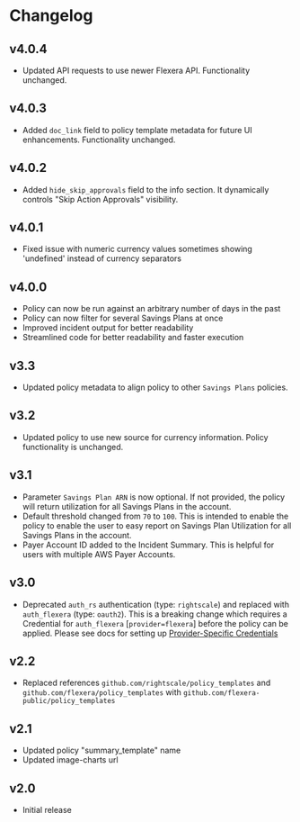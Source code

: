 # Changelog

## v4.0.4

- Updated API requests to use newer Flexera API. Functionality unchanged.

## v4.0.3

- Added `doc_link` field to policy template metadata for future UI enhancements. Functionality unchanged.

## v4.0.2

- Added `hide_skip_approvals` field to the info section. It dynamically controls "Skip Action Approvals" visibility.

## v4.0.1

- Fixed issue with numeric currency values sometimes showing 'undefined' instead of currency separators

## v4.0.0

- Policy can now be run against an arbitrary number of days in the past
- Policy can now filter for several Savings Plans at once
- Improved incident output for better readability
- Streamlined code for better readability and faster execution

## v3.3

- Updated policy metadata to align policy to other `Savings Plans` policies.

## v3.2

- Updated policy to use new source for currency information. Policy functionality is unchanged.

## v3.1

- Parameter `Savings Plan ARN` is now optional.  If not provided, the policy will return utilization for all Savings Plans in the account.
- Default threshold changed from `70` to `100`.  This is intended to enable the policy to enable the user to easy report on Savings Plan Utilization for all Savings Plans in the account.
- Payer Account ID added to the Incident Summary.  This is helpful for users with multiple AWS Payer Accounts.

## v3.0

- Deprecated `auth_rs` authentication (type: `rightscale`) and replaced with `auth_flexera` (type: `oauth2`).  This is a breaking change which requires a Credential for `auth_flexera` [`provider=flexera`] before the policy can be applied.  Please see docs for setting up [Provider-Specific Credentials](https://docs.flexera.com/flexera/EN/Automation/ProviderCredentials.htm)

## v2.2

- Replaced references `github.com/rightscale/policy_templates` and `github.com/flexera/policy_templates` with `github.com/flexera-public/policy_templates`

## v2.1

- Updated policy "summary_template" name
- Updated image-charts url

## v2.0

- Initial release
